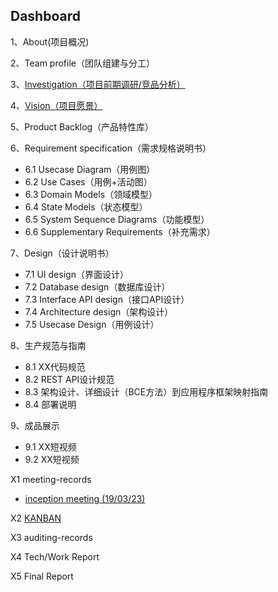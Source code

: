 ## Dashboard

1、About(项目概况)

2、Team profile（团队组建与分工）

3、[Investigation（项目前期调研/竞品分析）](03-investigation.md)

4、[Vision（项目愿景）](04-vision.md)

5、Product Backlog（产品特性库）

6、Requirement specification（需求规格说明书）

-  6.1 Usecase Diagram（用例图）
- 6.2 Use Cases（用例+活动图）
- 6.3 Domain Models（领域模型）
- 6.4 State Models（状态模型）
- 6.5 System Sequence Diagrams（功能模型）
- 6.6 Supplementary Requirements（补充需求）

7、Design（设计说明书）

- 7.1 UI design（界面设计）
- 7.2 Database design（数据库设计）
- 7.3 Interface API design（接口API设计）
- 7.4 Architecture design（架构设计）
- 7.5 Usecase Design（用例设计）

8、生产规范与指南

- 8.1 XX代码规范
- 8.2 REST API设计规范
- 8.3 架构设计、详细设计（BCE方法）到应用程序框架映射指南
- 8.4 部署说明

9、成品展示

- 9.1 XX短视频
- 9.2 XX短视频

X1 meeting-records

- [inception meeting (19/03/23)](X1-meeting-record0.md)

X2 [KANBAN](<https://github.com/orgs/money-hub/projects> )

X3 auditing-records

X4 Tech/Work Report

X5 Final Report

